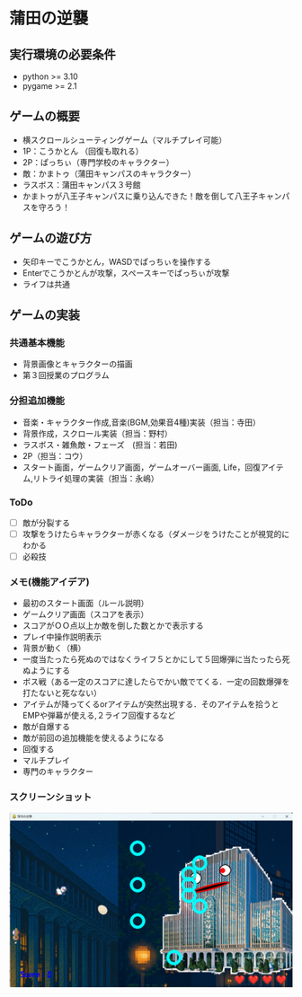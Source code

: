 # 蒲田の逆襲

## 実行環境の必要条件
* python >= 3.10
* pygame >= 2.1

## ゲームの概要
* 横スクロールシューティングゲーム（マルチプレイ可能）
* 1P：こうかとん （回復も取れる）
* 2P：ぱっちぃ（専門学校のキャラクター）
* 敵：かまトゥ（蒲田キャンパスのキャラクター）
* ラスボス：蒲田キャンパス３号館
* かまトゥが八王子キャンパスに乗り込んできた！敵を倒して八王子キャンパスを守ろう！

## ゲームの遊び方
* 矢印キーでこうかとん，WASDでぱっちぃを操作する
* Enterでこうかとんが攻撃，スペースキーでぱっちぃが攻撃
* ライフは共通

## ゲームの実装
### 共通基本機能
* 背景画像とキャラクターの描画
* 第３回授業のプログラム

### 分担追加機能
* 音楽・キャラクター作成,音楽(BGM,効果音4種)実装（担当：寺田）
* 背景作成，スクロール実装（担当：野村）
* ラスボス・雑魚敵・フェーズ　(担当：若田)
* 2P（担当：コウ）
* スタート画面，ゲームクリア画面，ゲームオーバー画面, Life，回復アイテム,リトライ処理の実装（担当：永嶋）

### ToDo
- [ ] 敵が分裂する
- [ ] 攻撃をうけたらキャラクターが赤くなる（ダメージをうけたことが視覚的にわかる
- [ ] 必殺技

### メモ(機能アイデア)
* 最初のスタート画面（ルール説明）
* ゲームクリア画面（スコアを表示）
* スコアがＯＯ点以上か敵を倒した数とかで表示する　
* プレイ中操作説明表示
* 背景が動く（横）
* 一度当たったら死ぬのではなくライフ５とかにして５回爆弾に当たったら死ぬようにする
* ボス戦（ある一定のスコアに達したらでかい敵でてくる．一定の回数爆弾を打たないと死なない）
* アイテムが降ってくるorアイテムが突然出現する．そのアイテムを拾うとEMPや弾幕が使える,２ライフ回復するなど
* 敵が自爆する
* 敵が前回の追加機能を使えるようになる
* 回復する
* マルチプレイ
* 専門のキャラクター

### スクリーンショット
![title](fig/screen_shot.png)